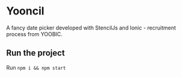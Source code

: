 # Yooncil
A fancy date picker developed with StencilJs and Ionic - recruitment process from YOOBIC.

## Run the project

Run `npm i && npm start`
